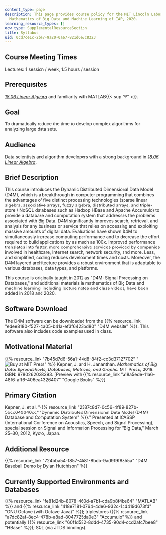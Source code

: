 ```yaml
---
content_type: page
description: This page provides course policy for the MIT Lincoln Laboratory course,
  Mathematics of Big Data and Machine Learning of IAP, 2020.
learning_resource_types: []
ocw_type: SupplementalResourceSection
title: Syllabus
uid: 0cd7ce1c-2ba7-9a20-0a67-821d6e5c8323
---
```


Course Meeting Times
--------------------

Lectures: 1 session / week, 1.5 hours / session

Prerequisites
-------------

[_18.06 Linear Algebra_](/courses/18-06sc-linear-algebra-fall-2011) and familiarity with MATLAB{{< sup "®" >}}.

Goal
----

To dramatically reduce the time to develop complex algorithms for analyzing large data sets.

Audience
--------

Data scientists and algorithm developers with a strong background in [_18.06 Linear Algebra_](/courses/18-06sc-linear-algebra-fall-2011).

Brief Description
-----------------

This course introduces the Dynamic Distributed Dimensional Data Model (D4M), which is a breakthrough in computer programming that combines the advantages of five distinct processing technologies (sparse linear algebra, associative arrays, fuzzy algebra, distributed arrays, and triple-store / NoSQL databases such as Hadoop HBase and Apache Accumulo) to provide a database and computation system that addresses the problems associated with Big Data. D4M significantly improves search, retrieval, and analysis for any business or service that relies on accessing and exploiting massive amounts of digital data. Evaluations have shown D4M to simultaneously increase computing performance and to decrease the effort required to build applications by as much as 100x. Improved performance translates into faster, more comprehensive services provided by companies involved in healthcare, Internet search, network security, and more. Less, and simplified, coding reduces development times and costs. Moreover, the D4M layered architecture provides a robust environment that is adaptable to various databases, data types, and platforms.

This course is originally taught in 2012 as "D4M: Signal Processing on Databases," and additional materials in mathematics of Big Data and machine learning, including lecture notes and class videos, have been added in 2018 and 2020.

Software Download
-----------------

The D4M software can be downloaded from the {{% resource_link "edee8180-f527-4a05-b41a-ef3f6423bd80" "D4M website" %}}. This software also includes code examples used in class.

Motivational Material
---------------------

{{% resource_link "7b45d7d6-56a1-44d8-84f2-cc3d37127702" "![Buy at MIT Press](/images/mp_logo.gif)" %}} Kepner, J. and H. Jananthan. _Mathematics of Big Data: Spreadsheets, Databases, Matrices, and Graphs._ MIT Press, 2018. ISBN: 9780262038393. \[Preview with {{% resource_link "a18a5ede-11a6-48f6-aff6-406ea4326407" "Google Books" %}}\]

Primary Citation
----------------

Kepner, J. et al. "{{% resource_link "2587c8d7-0c56-4f89-827b-5bcc649640cc" "Dynamic Distributed Dimensional Data Model (D4M) Database and Computation System" %}}." Presented at ICASSP (International Conference on Acoustics, Speech, and Signal Processing), special session on Signal and Information Processing for "Big Data," March 25–30, 2012, Kyoto, Japan.

Additional Resource
-------------------

{{% resource_link "724bba54-f857-4581-8bcb-9ad9f9f8855a" "D4M Baseball Demo by Dylan Hutchison" %}}

Currently Supported Environments and Databases
----------------------------------------------

{{% resource_link "fe81d24b-8078-460d-a7b1-cda9b8f4be64" "MATLAB" %}} and {{% resource_link "418e7181-0764-4de6-932c-14d419d673fd" "GNU Octave (with Octave Java)" %}}; triplestores ({{% resource_link "a7dc82af-8ec4-478b-a8ad-8047725da0e3" "Accumulo" %}} and potentially {{% resource_link "60f1d582-8ddd-4735-90d4-ccd2afc7bee8" "HBase" %}}); SQL (via JTDS bindings).